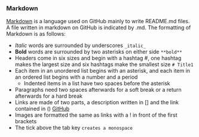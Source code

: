 ### Markdown
[Markdown](https://guides.github.com/features/mastering-markdown/) is a language used on GitHub mainly to write README.md files. A file written in markdown on GitHub is indicated by .md. The formatting of Markdown is as follows:
* _Italic_ words are surrounded by underscores `_italic_`
* **Bold** words are surrounded by two asterisks on either side `**bold**`
* Headers come in six sizes and begin with a hashtag #, one hashtag makes the largest size and six hashtags make the smallest size `# Title1`
* Each item in an unordered list begins with an asterisk, and each item in an ordered list begins with a number and a period 
  * Indented items in a list have two spaces before the asterisk
* Paragraphs need two spaces afterwards for a soft break or a return afterwards for a hard break
* Links are made of two parts, a description written in [] and the link contained in () [GitHub](https://github.com/)
* Images are formatted the same as links with a ! in front of the first brackets 
* The tick above the tab key `creates a monospace`
